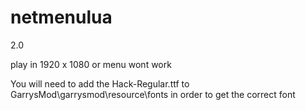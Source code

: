 # netmenulua

2.0 

play in 1920 x 1080 or menu wont work

You will need to add the Hack-Regular.ttf to 
GarrysMod\garrysmod\resource\fonts
in order to get the correct font
